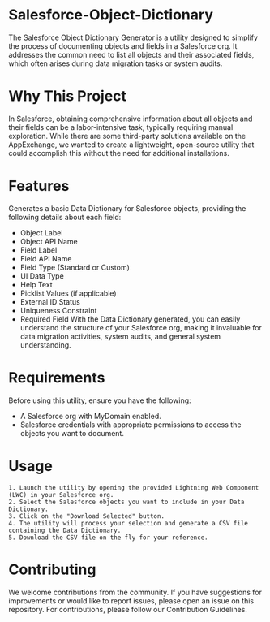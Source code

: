 # Salesforce-Object-Dictionary
The Salesforce Object Dictionary Generator is a utility designed to simplify the process of documenting objects and fields in a Salesforce org. It addresses the common need to list all objects and their associated fields, which often arises during data migration tasks or system audits.

# Why This Project
In Salesforce, obtaining comprehensive information about all objects and their fields can be a labor-intensive task, typically requiring manual exploration. While there are some third-party solutions available on the AppExchange, we wanted to create a lightweight, open-source utility that could accomplish this without the need for additional installations.

# Features
Generates a basic Data Dictionary for Salesforce objects, providing the following details about each field:
   - Object Label
   - Object API Name
   - Field Label
   - Field API Name
   - Field Type (Standard or Custom)
   - UI Data Type
   - Help Text
   - Picklist Values (if applicable)
   - External ID Status
   - Uniqueness Constraint
   - Required Field
With the Data Dictionary generated, you can easily understand the structure of your Salesforce org, making it invaluable for data migration activities, system audits, and general system understanding.

# Requirements
Before using this utility, ensure you have the following:
   - A Salesforce org with MyDomain enabled.
   - Salesforce credentials with appropriate permissions to access the objects you want to document.

# Usage
    1. Launch the utility by opening the provided Lightning Web Component (LWC) in your Salesforce org.
    2. Select the Salesforce objects you want to include in your Data Dictionary.
    3. Click on the "Download Selected" button.
    4. The utility will process your selection and generate a CSV file containing the Data Dictionary.
    5. Download the CSV file on the fly for your reference.

# Contributing
We welcome contributions from the community. If you have suggestions for improvements or would like to report issues, please open an issue on this repository. For contributions, please follow our Contribution Guidelines.
    
